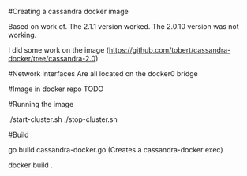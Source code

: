 #Creating a cassandra docker image

Based on work of. The 2.1.1 version worked. The 2.0.10 version was not working.

I did some work on the image
(https://github.com/tobert/cassandra-docker/tree/cassandra-2.0)

#Network interfaces
Are all located on the docker0 bridge

#Image in docker repo
TODO

#Running the image

./start-cluster.sh
./stop-cluster.sh


#Build

go build cassandra-docker.go (Creates a cassandra-docker exec)

docker build .


